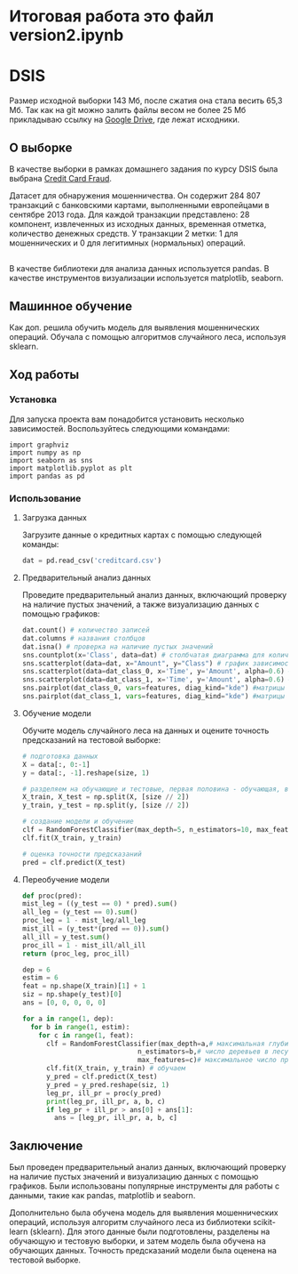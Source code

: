 # Итоговая работа это файл version2.ipynb

# DSIS
Размер исходной выборки 143 Мб, после сжатия она стала весить 65,3 Мб. Так как на git можно залить файлы весом не более 25 Мб прикладываю ссылку на [Google Drive](https://drive.google.com/drive/folders/1Qs84ZhqFmcwx2sa-XYe86rEL_BKoUWAS?usp=sharing), где лежат исходники.

## О выборке

В качестве выборки в рамках домашнего задания по курсу DSIS была выбрана [Credit Card Fraud](https://www.kaggle.com/code/samkirkiles/credit-card-fraud/input).

Датасет для обнаружения мошенничества. Он содержит 284 807 транзакций с банковскими картами, выполненными европейцами в сентябре 2013 года. Для каждой транзакции представлено: 28 компонент, извлеченных из исходных данных, временная отметка, количество денежных средств. У транзакции 2 метки: 1 для мошеннических и 0 для легитимных (нормальных) операций.

##
В качестве библиотеки для анализа данных используется pandas. В качестве инструментов визуализации используется matplotlib, seaborn.

## Машинное обучение
Как доп. решила обучить модель для выявления мошеннических операций. Обучала с помощью алгоритмов случайного леса, используя sklearn.

## Ход работы

### Установка

Для запуска проекта вам понадобится установить несколько зависимостей. Воспользуйтесь следующими командами:

```
import graphviz
import numpy as np
import seaborn as sns
import matplotlib.pyplot as plt
import pandas as pd

```

### Использование

1. Загрузка данных

   Загрузите данные о кредитных картах с помощью следующей команды:

   ```python
   dat = pd.read_csv('creditcard.csv')
   ```

2. Предварительный анализ данных

   Проведите предварительный анализ данных, включающий проверку на наличие пустых значений, а также визуализацию данных с помощью графиков:

   ```python
   dat.count() # количество записей
   dat.columns # названия столбцов
   dat.isna() # проверка на наличие пустых значений
   sns.countplot(x='Class', data=dat) # столбчатая диаграмма для количества мошеннических операций
   sns.scatterplot(data=dat, x="Amount", y="Class") # график зависимости мошеннических операций от суммы
   sns.scatterplot(data=dat_class_0, x='Time', y='Amount', alpha=0.6) # график зависимости мошеннических операций от времени для немошеннических операций
   sns.scatterplot(data=dat_class_1, x='Time', y='Amount', alpha=0.6) # график зависимости мошеннических операций от времени для мошеннических операций
   sns.pairplot(dat_class_0, vars=features, diag_kind="kde") #матрицы графиков рассеяния для признаков v1-v10, класс 0
   sns.pairplot(dat_class_1, vars=features, diag_kind="kde") #матрицы графиков рассеяния для признаков v1-v10, класс 1
   ```

3. Обучение модели

   Обучите модель случайного леса на данных и оцените точность предсказаний на тестовой выборке:

   ```python
   # подготовка данных
   X = data[:, 0:-1]
   y = data[:, -1].reshape(size, 1)

   # разделяем на обучающие и тестовые, первая половина - обучающая, вторая - тестовая
   X_train, X_test = np.split(X, [size // 2])
   y_train, y_test = np.split(y, [size // 2])

   # создание модели и обучение
   clf = RandomForestClassifier(max_depth=5, n_estimators=10, max_features=1)
   clf.fit(X_train, y_train)

   # оценка точности предсказаний
   pred = clf.predict(X_test)
   ```
4. Переобучение модели

   ```python
   def proc(pred):
   mist_leg = ((y_test == 0) * pred).sum()
   all_leg = (y_test == 0).sum()
   proc_leg = 1 - mist_leg/all_leg
   mist_ill = (y_test*(pred == 0)).sum()
   all_ill = y_test.sum()
   proc_ill = 1 - mist_ill/all_ill
   return (proc_leg, proc_ill)

   dep = 6
   estim = 6
   feat = np.shape(X_train)[1] + 1
   siz = np.shape(y_test)[0]
   ans = [0, 0, 0, 0, 0]
   
   for a in range(1, dep):
     for b in range(1, estim):
       for c in range(1, feat):
         clf = RandomForestClassifier(max_depth=a,# максимальная глубина дерева
                                n_estimators=b,# число деревьев в лесу
                                max_features=c)# максимальное число признаков для каждого дерева
         clf.fit(X_train, y_train) # обучаем
         y_pred = clf.predict(X_test)
         y_pred = y_pred.reshape(siz, 1)
         leg_pr, ill_pr = proc(y_pred)
         print(leg_pr, ill_pr, a, b, c)
         if leg_pr + ill_pr > ans[0] + ans[1]:
           ans = [leg_pr, ill_pr, a, b, c]
   ```
   
## Заключение
Был проведен предварительный анализ данных, включающий проверку на наличие пустых значений и визуализацию данных с помощью графиков.
Были использованы популярные инструменты для работы с данными, такие как pandas, matplotlib и seaborn.

Дополнительно была обучена модель для выявления мошеннических операций, используя алгоритм случайного леса из библиотеки scikit-learn (sklearn). Для этого данные были подготовлены, разделены на обучающую и тестовую выборки, и затем модель была обучена на обучающих данных. Точность предсказаний модели была оценена на тестовой выборке.
